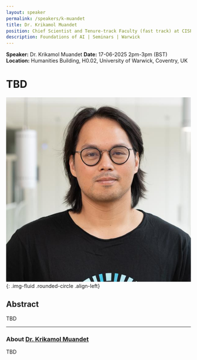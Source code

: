 ```yaml
---
layout: speaker
permalink: /speakers/k-muandet
title: Dr. Krikamol Muandet
position: Chief Scientist and Tenure-track Faculty (fast track) at CISPA
description: Foundations of AI | Seminars | Warwick
---
```


**Speaker:** Dr. Krikamol Muandet
**Date:** 17-06-2025 2pm-3pm (BST)
**Location:** Humanities Building, H0.02, University of Warwick, Coventry, UK

# TBD

![Dr. Krikamol Muandet](/assets/img/kr_mu.jpg){: .img-fluid .rounded-circle .align-left}

## Abstract

TBD

---

### About [Dr. Krikamol Muandet](https://www.krikamol.org)

TBD
